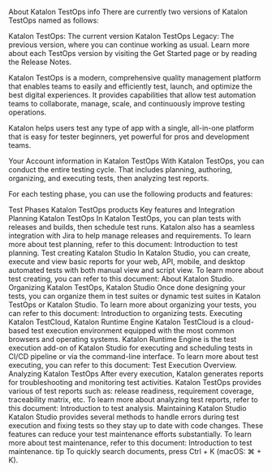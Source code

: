 About Katalon TestOps
info
There are currently two versions of Katalon TestOps named as follows:

Katalon TestOps: The current version
Katalon TestOps Legacy: The previous version, where you can continue working as usual.
Learn more about each TestOps version by visiting the Get Started page or by reading the Release Notes.

Katalon TestOps is a modern, comprehensive quality management platform that enables teams to easily and efficiently test, launch, and optimize the best digital experiences. It provides capabilities that allow test automation teams to collaborate, manage, scale, and continuously improve testing operations.

Katalon helps users test any type of app with a single, all-in-one platform that is easy for tester beginners, yet powerful for pros and development teams.

Your Account information in Katalon TestOps
With Katalon TestOps, you can conduct the entire testing cycle. That includes planning, authoring, organizing, and executing tests, then analyzing test reports.

For each testing phase, you can use the following products and features:

Test Phases Katalon TestOps products Key features and Integration
Planning Katalon TestOps In Katalon TestOps, you can plan tests with releases and builds, then schedule test runs. Katalon also has a seamless integration with Jira to help manage releases and requirements. To learn more about test planning, refer to this document: Introduction to test planning.
Test creating Katalon Studio In Katalon Studio, you can create, execute and view basic reports for your web, API, mobile, and desktop automated tests with both manual view and script view. To learn more about test creating, you can refer to this document: About Katalon Studio.
Organizing Katalon TestOps, Katalon Studio Once done designing your tests, you can organize them in test suites or dynamic test suites in Katalon TestOps or Katalon Studio. To learn more about organizing your tests, you can refer to this document: Introduction to organizing tests.
Executing Katalon TestCloud, Katalon Runtime Engine Katalon TestCloud is a cloud-based test execution environment equipped with the most common browsers and operating systems. Katalon Runtime Engine is the test execution add-on of Katalon Studio for executing and scheduling tests in CI/CD pipeline or via the command-line interface. To learn more about test executing, you can refer to this document: Test Execution Overview.
Analyzing Katalon TestOps After every execution, Katalon generates reports for troubleshooting and monitoring test activities. Katalon TestOps provides various of test reports such as: release readiness, requirement coverage, traceability matrix, etc. To learn more about analyzing test reports, refer to this document: Introduction to test analysis.
Maintaining Katalon Studio Katalon Studio provides several methods to handle errors during test execution and fixing tests so they stay up to date with code changes. These features can reduce your test maintenance efforts substantially. To learn more about test maintenance, refer to this document: Introduction to test maintenance.
tip
To quickly search documents, press Ctrl + K (macOS: ⌘ + K).

